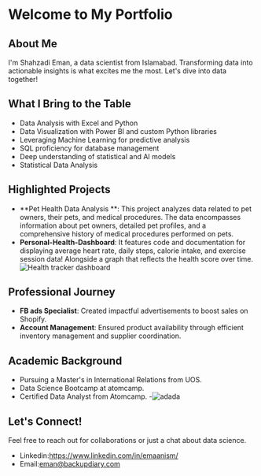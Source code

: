 # Welcome to My Portfolio

## About Me

I'm Shahzadi Eman, a data scientist from Islamabad. Transforming data into actionable insights is what excites me the most. Let's dive into data together!

## What I Bring to the Table

-  Data Analysis with Excel and Python
-  Data Visualization with Power BI and custom Python libraries
-  Leveraging Machine Learning for predictive analysis
-  SQL proficiency for database management
-  Deep understanding of statistical and AI models
-  Statistical Data Analysis

## Highlighted Projects

- **Pet Health Data Analysis **: This project analyzes data related to pet owners, their pets, and medical procedures. The data encompasses information about pet owners, detailed pet profiles, and a comprehensive history of medical procedures performed on pets.
- **Personal-Health-Dashboard**: It features code and documentation for displaying average heart rate, daily steps, calorie intake, and exercise session data!
 Alongside a graph that reflects the health score over time.
![Health tracker dashboard](https://github.com/Emanism/Emanism/assets/147303808/dae00a4b-f6e4-43bb-8212-394fddc50b43)


## Professional Journey

- **FB ads Specialist**: Created impactful advertisements to boost sales on Shopify.
- **Account Management**: Ensured product availability through efficient inventory management and supplier coordination.

## Academic Background

- Pursuing a Master's in International Relations from UOS.
- Data Science Bootcamp at atomcamp.
- Certified Data Analyst from Atomcamp.
-![adada](https://github.com/Emanism/Emanism/assets/147303808/0bb60f49-c636-4698-afef-304db77bf2aa)


## Let's Connect!

Feel free to reach out for collaborations or just a chat about data science.

- Linkedin:https://www.linkedin.com/in/emaanism/
- Email:eman@backupdiary.com

